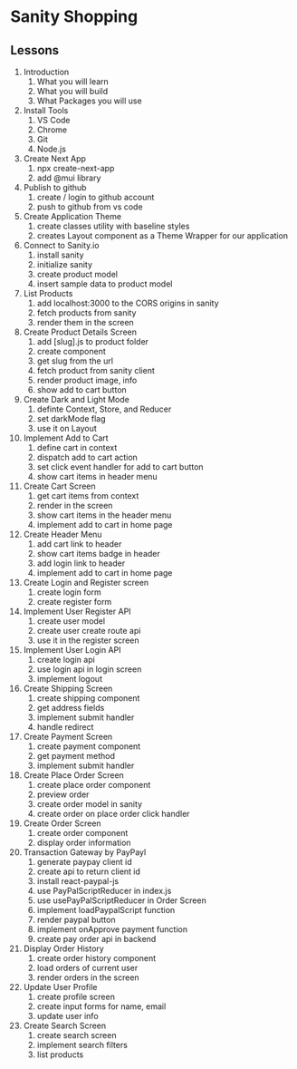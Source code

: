 # Sanity Shopping

## Lessons

1. Introduction
   1. What you will learn
   2. What you will build
   3. What Packages you will use
2. Install Tools
   1. VS Code
   2. Chrome
   3. Git
   4. Node.js
3. Create Next App
   1. npx create-next-app
   2. add @mui library
4. Publish to github
   1. create / login to github account
   2. push to github from vs code
5. Create Application Theme
   1. create classes utility with baseline styles
   2. creates Layout component as a Theme Wrapper for our application
6. Connect to Sanity.io
   1. install sanity
   2. initialize sanity
   3. create product model
   4. insert sample data to product model
7. List Products
   1. add localhost:3000 to the CORS origins in sanity
   2. fetch products from sanity
   3. render them in the screen
8. Create Product Details Screen
   1. add [slug].js to product folder
   2. create component
   3. get slug from the url
   4. fetch product from sanity client
   5. render product image, info
   6. show add to cart button
9. Create Dark and Light Mode
   1. definte Context, Store, and Reducer
   2. set darkMode flag
   3. use it on Layout
10. Implement Add to Cart
    1. define cart in context
    2. dispatch add to cart action
    3. set click event handler for add to cart button
    4. show cart items in header menu
11. Create Cart Screen
    1. get cart items from context
    2. render in the screen
    3. show cart items in the header menu
    4. implement add to cart in home page
12. Create Header Menu
    1. add cart link to header
    2. show cart items badge in header
    3. add login link to header
    4. implement add to cart in home page
13. Create Login and Register screen
    1. create login form
    2. create register form
14. Implement User Register API
    1. create user model
    2. create user create route api
    3. use it in the register screen
15. Implement User Login API
    1. create login api
    2. use login api in login screen
    3. implement logout
16. Create Shipping Screen
    1. create shipping component
    2. get address fields
    3. implement submit handler
    4. handle redirect
17. Create Payment Screen
    1. create payment component
    2. get payment method
    3. implement submit handler
18. Create Place Order Screen
    1. create place order component
    2. preview order
    3. create order model in sanity
    4. create order on place order click handler
19. Create Order Screen
    1. create order component
    2. display order information
20. Transaction Gateway by PayPayl
    1. generate paypay client id
    2. create api to return client id
    3. install react-paypal-js
    4. use PayPalScriptReducer in index.js
    5. use usePayPalScriptReducer in Order Screen
    6. implement loadPaypalScript function
    7. render paypal button
    8. implement onApprove payment function
    9. create pay order api in backend
21. Display Order History
    1. create order history component
    2. load orders of current user
    3. render orders in the screen
22. Update User Profile
    1. create profile screen
    2. create input forms for name, email
    3. update user info
23. Create Search Screen
    1. create search screen
    2. implement search filters
    3. list products
